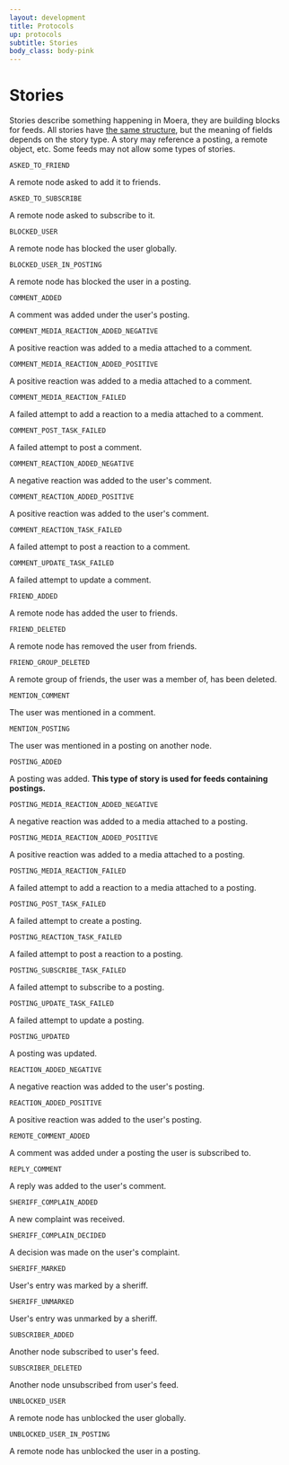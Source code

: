 ```yaml
---
layout: development
title: Protocols
up: protocols
subtitle: Stories
body_class: body-pink
---
```


# Stories
Stories describe something happening in Moera, they are building blocks
for feeds. All stories have
[the same structure](node-api.html#StoryInfo)<!-- @IGNORE PREVIOUS: anchor -->,
but the meaning of fields depends on the story type. A story may
reference a posting, a remote object, etc. Some feeds may not allow some
types of stories.

`ASKED_TO_FRIEND`

A remote node asked to add it to friends.

`ASKED_TO_SUBSCRIBE`

A remote node asked to subscribe to it.

`BLOCKED_USER`

A remote node has blocked the user globally.

`BLOCKED_USER_IN_POSTING`

A remote node has blocked the user in a posting.

`COMMENT_ADDED`

A comment was added under the user's posting.

`COMMENT_MEDIA_REACTION_ADDED_NEGATIVE`

A positive reaction was added to a media attached to a comment.

`COMMENT_MEDIA_REACTION_ADDED_POSITIVE`

A positive reaction was added to a media attached to a comment.

`COMMENT_MEDIA_REACTION_FAILED`

A failed attempt to add a reaction to a media attached to a comment.

`COMMENT_POST_TASK_FAILED`

A failed attempt to post a comment.

`COMMENT_REACTION_ADDED_NEGATIVE`

A negative reaction was added to the user's comment.

`COMMENT_REACTION_ADDED_POSITIVE`

A positive reaction was added to the user's comment.

`COMMENT_REACTION_TASK_FAILED`

A failed attempt to post a reaction to a comment.

`COMMENT_UPDATE_TASK_FAILED`

A failed attempt to update a comment.

`FRIEND_ADDED`

A remote node has added the user to friends.

`FRIEND_DELETED`

A remote node has removed the user from friends.

`FRIEND_GROUP_DELETED`

A remote group of friends, the user was a member of, has been deleted.

`MENTION_COMMENT`

The user was mentioned in a comment.

`MENTION_POSTING`

The user was mentioned in a posting on another node.

`POSTING_ADDED`

A posting was added. **This type of story is used for feeds containing postings.**

`POSTING_MEDIA_REACTION_ADDED_NEGATIVE`

A negative reaction was added to a media attached to a posting.

`POSTING_MEDIA_REACTION_ADDED_POSITIVE`

A positive reaction was added to a media attached to a posting.

`POSTING_MEDIA_REACTION_FAILED`

A failed attempt to add a reaction to a media attached to a posting.

`POSTING_POST_TASK_FAILED`

A failed attempt to create a posting.

`POSTING_REACTION_TASK_FAILED`

A failed attempt to post a reaction to a posting.

`POSTING_SUBSCRIBE_TASK_FAILED`

A failed attempt to subscribe to a posting.

`POSTING_UPDATE_TASK_FAILED`

A failed attempt to update a posting.

`POSTING_UPDATED`

A posting was updated.

`REACTION_ADDED_NEGATIVE`

A negative reaction was added to the user's posting.

`REACTION_ADDED_POSITIVE`

A positive reaction was added to the user's posting.

`REMOTE_COMMENT_ADDED`

A comment was added under a posting the user is subscribed to.

`REPLY_COMMENT`

A reply was added to the user's comment.

`SHERIFF_COMPLAIN_ADDED`

A new complaint was received.

`SHERIFF_COMPLAIN_DECIDED`

A decision was made on the user's complaint.

`SHERIFF_MARKED`

User's entry was marked by a sheriff.

`SHERIFF_UNMARKED`

User's entry was unmarked by a sheriff.

`SUBSCRIBER_ADDED`

Another node subscribed to user's feed.

`SUBSCRIBER_DELETED`

Another node unsubscribed from user's feed.

`UNBLOCKED_USER`

A remote node has unblocked the user globally.

`UNBLOCKED_USER_IN_POSTING`

A remote node has unblocked the user in a posting.
